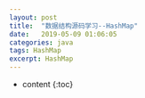 ```yaml
---
layout: post
title:  "数据结构源码学习--HashMap"
date:   2019-05-09 01:06:05
categories: java
tags: HashMap
excerpt: HashMap
---
```




* content
{:toc}